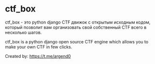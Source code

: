 # ctf_box

ctf_box - это python django CTF движок с открытым исходным кодом, который позволит вам организовать свой собственный CTF всего в несколько шагов.

ctf_box is a python django open source CTF engine which allows you to make your own CTF in few clicks.

Created by: https://t.me/argend0
